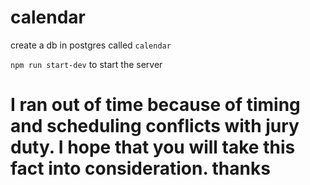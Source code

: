 # calendar

create a db in postgres called `calendar`

`npm run start-dev` to start the server

# I ran out of time because of timing and scheduling conflicts with jury duty. I hope that you will take this fact into consideration. thanks
